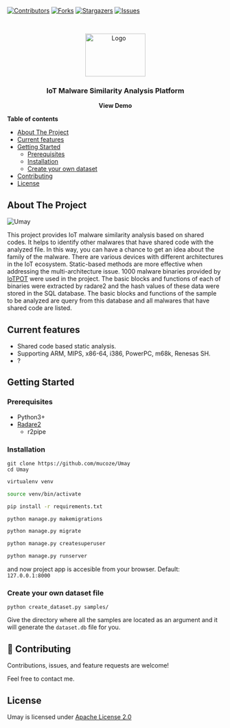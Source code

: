 [![Contributors][contributors-shield]][contributors-url]
[![Forks][forks-shield]][forks-url]
[![Stargazers][stars-shield]][stars-url]
[![Issues][issues-shield]][issues-url]


<br />
<p align="center">
  <a href="https://github.com/mucoze/Umay">
    <img src="static/img/logo.png" alt="Logo" width="140" height="100">
  </a>

  <h3 align="center">IoT Malware Similarity Analysis Platform</h3>

  <p align="center">
    <a><strong>View Demo</strong></a>
  </p>
</p>


**Table of contents**

- [About The Project](#about-the-project)
- [Current features](#current-features)
- [Getting Started](#getting-started)
  - [Prerequisites](#prerequisites)
  - [Installation](#installation)
  - [Create your own dataset](#create-your-own-dataset)
- [Contributing](#contributing)
- [License](#license)


## About The Project

![Umay](static/img/umay.png)

This project provides IoT malware similarity analysis based on shared codes. It helps to identify other malwares that have shared code with the analyzed file. In this way, you can have a chance to get an idea about the family of the malware. There are various devices with different architectures in the IoT ecosystem. Static-based methods are more effective when addressing the multi-architecture issue.
1000 malware binaries provided by [IoTPOT](https://sec.ynu.codes/iot/) were used in the project. The basic blocks and functions of each of binaries were extracted by radare2 and the hash values of these data were stored in the SQL database. The basic blocks and functions of the sample to be analyzed are query from this database and all malwares that have shared code are listed.


## Current features

- Shared code based static analysis.
- Supporting ARM, MIPS, x86-64, i386, PowerPC, m68k, Renesas SH.
- ?

## Getting Started

### Prerequisites
- Python3+
- [Radare2](https://github.com/radareorg/radare2)	
  - r2pipe

### Installation

```
git clone https://github.com/mucoze/Umay
cd Umay
```
```bash
virtualenv venv
```
```bash
source venv/bin/activate
```
```bash
pip install -r requirements.txt
```
```bash
python manage.py makemigrations
```
```bash
python manage.py migrate
```
```bash
python manage.py createsuperuser
```
```bash
python manage.py runserver
```

and now project app is accesible from your browser.
Default: `127.0.0.1:8000`


### Create your own dataset file

`python create_dataset.py samples/`

Give the directory where all the samples are located as an argument and it will generate the `dataset.db` file for you.



## 🤝 Contributing

Contributions, issues, and feature requests are welcome!

Feel free to contact me. 


## License
Umay is licensed under [Apache License 2.0](LICENSE)


[contributors-shield]: https://img.shields.io/github/contributors/mucoze/Umay.svg?style=for-the-badge
[contributors-url]: https://github.com/mucoze/Umay/graphs/contributors
[forks-shield]: https://img.shields.io/github/forks/mucoze/Umay.svg?style=for-the-badge
[forks-url]: https://github.com/mucoze/Umay/network/members
[stars-shield]: https://img.shields.io/github/stars/mucoze/Umay.svg?style=for-the-badge
[stars-url]: https://github.com/mucoze/Umay/stargazers
[issues-shield]: https://img.shields.io/github/issues/mucoze/Umay.svg?style=for-the-badge
[issues-url]: https://github.com/mucoze/Umay/issues
